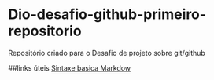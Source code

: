 # Dio-desafio-github-primeiro-repositorio
Repositório criado para o Desafio de projeto sobre git/github

##links úteis
[Sintaxe basica  Markdow](https://experienceleague.adobe.com/docs/contributor/contributor-guide/writing-essentials/markdown.html?lang=pt-BR#:~:text=A%20sintaxe%20do%20Markdown%20para%20um%20link%20em,nome%20do%20arquivo%20ao%20qual%20está%20sendo%20vinculado%3A)

